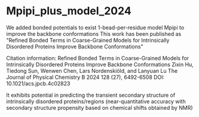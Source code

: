 # Mpipi_plus_model_2024
We added bonded potentials to exist 1-bead-per-residue model Mpipi to improve the backbone conformations
This work has been published as "Refined Bonded Terms in Coarse-Grained Models for Intrinsically Disordered Proteins Improve Backbone Conformations"

Citation information: 
Refined Bonded Terms in Coarse-Grained Models for Intrinsically Disordered Proteins Improve Backbone Conformations
Zixin Hu, Tiedong Sun, Wenwen Chen, Lars Nordenskiöld, and Lanyuan Lu
The Journal of Physical Chemistry B 2024 128 (27), 6492-6508
DOI: 10.1021/acs.jpcb.4c02823

It exhibits potential in predicting the transient secondary structure of intrinsically disordered proteins/regions (near-quantitative accuracy with secondary structure propensity based on chemical shifts obtained by NMR)
